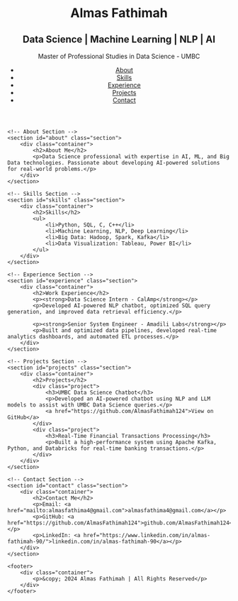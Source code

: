 <!DOCTYPE html>
<html lang="en">
<head>
    <meta charset="UTF-8">
    <meta name="viewport" content="width=device-width, initial-scale=1.0">
    <title>Almas Fathimah | Data Science Portfolio</title>
    <link rel="stylesheet" href="style.css">
</head>
<body>
    <!-- Header Section -->
    <header class="header">
        <div class="container">
            <h1>Almas Fathimah</h1>
            <h2>Data Science | Machine Learning | NLP | AI</h2>
            <p>Master of Professional Studies in Data Science - UMBC</p>
            <nav>
                <ul>
                    <li><a href="#about">About</a></li>
                    <li><a href="#skills">Skills</a></li>
                    <li><a href="#experience">Experience</a></li>
                    <li><a href="#projects">Projects</a></li>
                    <li><a href="#contact">Contact</a></li>
                </ul>
            </nav>
        </div>
    </header>
    
    <!-- About Section -->
    <section id="about" class="section">
        <div class="container">
            <h2>About Me</h2>
            <p>Data Science professional with expertise in AI, ML, and Big Data technologies. Passionate about developing AI-powered solutions for real-world problems.</p>
        </div>
    </section>
    
    <!-- Skills Section -->
    <section id="skills" class="section">
        <div class="container">
            <h2>Skills</h2>
            <ul>
                <li>Python, SQL, C, C++</li>
                <li>Machine Learning, NLP, Deep Learning</li>
                <li>Big Data: Hadoop, Spark, Kafka</li>
                <li>Data Visualization: Tableau, Power BI</li>
            </ul>
        </div>
    </section>
    
    <!-- Experience Section -->
    <section id="experience" class="section">
        <div class="container">
            <h2>Work Experience</h2>
            <p><strong>Data Science Intern - CalAmp</strong></p>
            <p>Developed AI-powered NLP chatbot, optimized SQL query generation, and improved data retrieval efficiency.</p>
            
            <p><strong>Senior System Engineer - Amadili Labs</strong></p>
            <p>Built and optimized data pipelines, developed real-time analytics dashboards, and automated ETL processes.</p>
        </div>
    </section>
    
    <!-- Projects Section -->
    <section id="projects" class="section">
        <div class="container">
            <h2>Projects</h2>
            <div class="project">
                <h3>UMBC Data Science Chatbot</h3>
                <p>Developed an AI-powered chatbot using NLP and LLM models to assist with UMBC Data Science queries.</p>
                <a href="https://github.com/AlmasFathimah124">View on GitHub</a>
            </div>
            <div class="project">
                <h3>Real-Time Financial Transactions Processing</h3>
                <p>Built a high-performance system using Apache Kafka, Python, and Databricks for real-time banking transactions.</p>
            </div>
        </div>
    </section>
    
    <!-- Contact Section -->
    <section id="contact" class="section">
        <div class="container">
            <h2>Contact Me</h2>
            <p>Email: <a href="mailto:almasfathima4@gmail.com">almasfathima4@gmail.com</a></p>
            <p>GitHub: <a href="https://github.com/AlmasFathimah124">github.com/AlmasFathimah124</a></p>
            <p>LinkedIn: <a href="https://www.linkedin.com/in/almas-fathimah-90/">linkedin.com/in/almas-fathimah-90</a></p>
        </div>
    </section>
    
    <footer>
        <div class="container">
            <p>&copy; 2024 Almas Fathimah | All Rights Reserved</p>
        </div>
    </footer>
</body>
</html>
